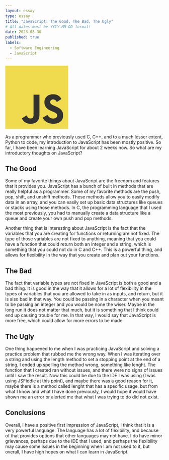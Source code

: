 ```yaml
---
layout: essay
type: essay
title: "JavaScript: The Good, The Bad, The Ugly"
# All dates must be YYYY-MM-DD format!
date: 2023-08-30
published: true
labels:
  - Software Engineering
  - JavaScript
---
```


<img src="../img/JavaScript-logo.png" height="200" class="float-start pe-4">

As a programmer who previously used C, C++, and to a much lesser extent, Python to code, my introduction to JavaScript has been mostly positive. So far, I have been learning JavaScript for about 2 weeks now. So what are my introductory thoughts on JavaScript?

## The Good

Some of my favorite things about JavaScript are the freedom and features that it provides you. JavaScript has a bunch of built in methods that are really helpful as a programmer. Some of my favorite methods are the push, pop, shift, and unshift methods. These methods allow you to easily modify data in an array, and you can easily set up basic data structures like queues or stacks using those methods. In C, the programming language that I used the most previously, you had to manually create a data structure like a queue and create your own push and pop methods.
	
Another thing that is interesting about JavaScript is the fact that the variables that you are creating for functions or returning are not fixed. The type of those variables are not fixed to anything, meaning that you could have a function that could return both an integer and a string, which is something that you could not do in C and C++. This is a powerful thing, and allows for flexibility in the way that you create and plan out your functions.


## The Bad

The fact that variable types are not fixed in JavaScript is both a good and a bad thing. It is good in the way that it allows for a lot of flexibility in the types of variables that you are allowed to take in as inputs, and return, but it is also bad in that way. You could be passing in a character when you meant to be passing an integer and you would be none the wiser. Maybe in the long run it does not matter that much, but it is something that I think could end up causing trouble for me. In that way, I would say that JavaScript is more free, which could allow for more errors to be made.

## The Ugly

One thing happened to me when I was practicing JavaScript and solving a practice problem that rubbed me the wrong way. When I was iterating over a string and using the length method to set a stopping point at the end of a string, I ended up spelling the method wrong, something like lenght. The function that I created ran without issues, and there were no signs of issues until I saw the result. Now this could be due to the IDE I was using (I was using JSFiddle at this point), and maybe there was a good reason for it, maybe there is a method called lenght that has a specific usage, but from what I know and what I have done previously, I would hope it would have shown me an error or alerted me that what I was trying to do did not exist.

## Conclusions

Overall, I have a positive first impression of JavaScript, I think that it is a very powerful language. The language has a lot of flexibility, and because of that provides options that other languages may not have. I do have minor grievances, perhaps due to the IDE that I used, and perhaps the flexibility may cause some issues in the beginning when I am not used to it, but overall, I have high hopes on what I can learn in JavaScript. 
